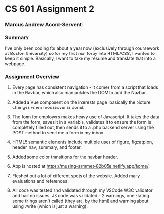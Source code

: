 # CS 601 Assignment 2

### Marcus Andrew Acord-Serventi

### Summary

I've only been coding for about a year now (exclusively through coursework at Boston University) so for my first real foray into HTML/CSS, I wanted to keep it simple. Basically, I want to take my résumé and translate that into a webpage.

### Assignment Overview

1. Every page has consistent navigation - it comes from a script that loads in the Navbar, which also manipulates the DOM to add the Navbar.

2. Added a Vue component on the interests page (basically the picture changes when mouseover is done).

3. The form for employers makes heavy use of Javascript. It takes the data from the form, saves it in a variable, validates it to ensure the form is completely filled out, then sends it to a .php backend server using the POST method to send me a form in my inbox.

4. HTML5 semantic elements include multiple uses of figure, figcatpion, header, nav, summary, and footer.

5. Added some color transitions for the navbar header.

6. App is hosted at https://musing-sammet-82b05e.netlify.app/home/.

7. Fleshed out a lot of different spots of the website. Added many evaluations and references.

8. All code was tested and validated through my VSCode W3C validator and had no issues. JS code was validated - 2 warnings, one stating some things aren't called (they are, by the html) and warning about using .write (which is just a warning).
